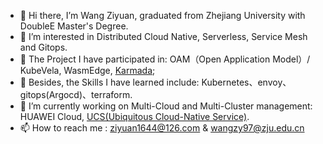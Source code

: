 - 👋 Hi there, I’m Wang Ziyuan, graduated from Zhejiang University with DoubleE Master's Degree.
- 👀 I’m interested in Distributed Cloud Native, Serverless, Service Mesh and Gitops.
- 🌱 The Project I have participated in: OAM（Open Application Model）/ KubeVela, WasmEdge, [Karmada](https://karmada.io/); 
- 🌱 Besides, the Skills I have learned include: Kubernetes、envoy、gitops(Argocd)、terraform.
- 💞️ I’m currently working on Multi-Cloud and Multi-Cluster management: 
      HUAWEI Cloud, [UCS(Ubiquitous Cloud-Native Service)](https://www.huaweicloud.com/product/ucs.html).
- 📫 How to reach me : ziyuan1644@126.com & wangzy97@zju.edu.cn


<!---
wangyuan249/wangyuan249 is a ✨ special ✨ repository because its `README.md` (this file) appears on your GitHub profile.
You can click the Preview link to take a look at your changes.
--->
